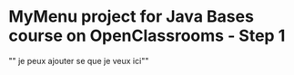 # MyMenu project for Java Bases course on OpenClassrooms - Step 1

  "" je peux ajouter se que je veux ici""
